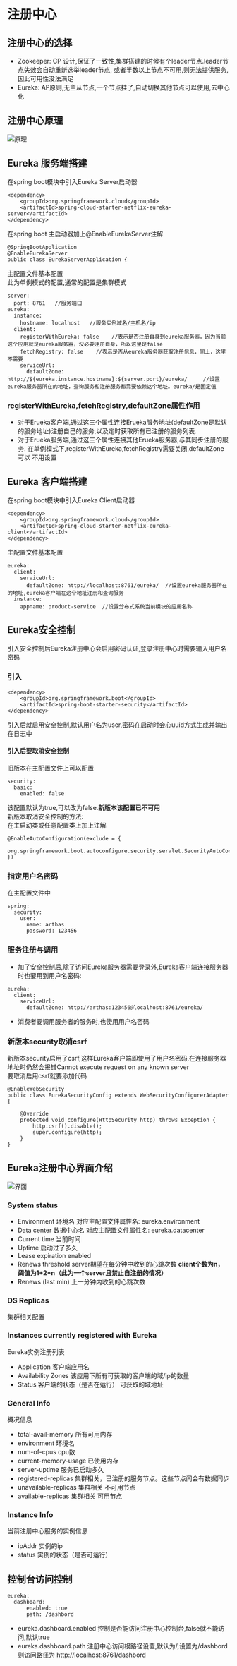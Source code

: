# 注册中心
## 注册中心的选择
* Zookeeper: CP 设计,保证了一致性,集群搭建的时候有个leader节点.leader节点失效会自动重新选举leader节点,
或者半数以上节点不可用,则无法提供服务,因此可用性没法满足
* Eureka: AP原则,无主从节点,一个节点挂了,自动切换其他节点可以使用,去中心化
## 注册中心原理
![原理](registry.png)
## Eureka 服务端搭建
在spring boot模块中引入Eureka Server启动器
```
<dependency>
    <groupId>org.springframework.cloud</groupId>
    <artifactId>spring-cloud-starter-netflix-eureka-server</artifactId>
</dependency>
```
在spring boot 主启动器加上@EnableEurekaServer注解
```
@SpringBootApplication
@EnableEurekaServer
public class EurekaServerApplication {
```
主配置文件基本配置  
此为单例模式的配置,通常的配置是集群模式  
```
server:
  port: 8761   //服务端口
eureka:
  instance:
    hostname: localhost   //服务实例域名/主机名/ip
  client:
    registerWithEureka: false    //表示是否注册自身到eureka服务器，因为当前这个应用就是eureka服务器，没必要注册自身，所以这里是false
    fetchRegistry: false    //表示是否从eureka服务器获取注册信息，同上，这里不需要
    serviceUrl:
      defaultZone: http://${eureka.instance.hostname}:${server.port}/eureka/     //设置eureka服务器所在的地址，查询服务和注册服务都需要依赖这个地址。eureka/是固定值
```
### registerWithEureka,fetchRegistry,defaultZone属性作用
* 对于Erueka客户端,通过这三个属性连接Erueka服务地址(defaultZone是默认的服务地址)注册自己的服务,以及定时获取所有已注册的服务列表.
* 对于Erueka服务端,通过这三个属性连接其他Erueka服务器,与其同步注册的服务. 在单例模式下,registerWithEureka,fetchRegistry需要关闭,defaultZone可以
不用设置
## Eureka 客户端搭建
在spring boot模块中引入Eureka Client启动器
```
<dependency>
    <groupId>org.springframework.cloud</groupId>
    <artifactId>spring-cloud-starter-netflix-eureka-client</artifactId>
</dependency>
```
主配置文件基本配置
```
eureka:
  client:
    serviceUrl:
      defaultZone: http://localhost:8761/eureka/  //设置eureka服务器所在的地址,eureka客户端在这个地址注册和查询服务
  instance:
    appname: product-service  //设置分布式系统当前模块的应用名称
```
## Eureka安全控制
引入安全控制后Eureka注册中心会启用密码认证,登录注册中心时需要输入用户名密码
### 引入
```
<dependency>
    <groupId>org.springframework.boot</groupId>
    <artifactId>spring-boot-starter-security</artifactId>
</dependency>
```
引入后就启用安全控制,默认用户名为user,密码在启动时会心uuid方式生成并输出在日志中
#### 引入后要取消安全控制
旧版本在主配置文件上可以配置
```
security:
  basic:
    enabled: false 
```
该配置默认为true,可以改为false.**新版本该配置已不可用**  
新版本取消安全控制的方法:   
在主启动类或任意配置类上加上注解  
```
@EnableAutoConfiguration(exclude = {
		org.springframework.boot.autoconfigure.security.servlet.SecurityAutoConfiguration.class
})
```
### 指定用户名密码
在主配置文件中
```
spring:
  security:
    user:
      name: arthas
      password: 123456
```
### 服务注册与调用
* 加了安全控制后,除了访问Eureka服务器需要登录外,Eureka客户端连接服务器时也要用到用户名密码:
```
eureka:
  client:
    serviceUrl:
      defaultZone: http://arthas:123456@localhost:8761/eureka/
```
* 消费者要调用服务者的服务时,也使用用户名密码
### 新版本security取消csrf
新版本security启用了csrf,这样Eureka客户端即使用了用户名密码,在连接服务器地址时仍然会报错Cannot execute request on any known server  
要取消启用csrf就要添加代码
```
@EnableWebSecurity
public class EurekaSecurityConfig extends WebSecurityConfigurerAdapter {

    @Override
    protected void configure(HttpSecurity http) throws Exception {
        http.csrf().disable();
        super.configure(http);
    }
}
```
## Eureka注册中心界面介绍
![界面](dashbord.png)
### System status
* Environment 环境名  对应主配置文件属性名: eureka.environment
* Data center 数据中心名  对应主配置文件属性名: eureka.datacenter
* Current time 当前时间
* Uptime 启动过了多久
* Lease expiration enabled
* Renews threshold server期望在每分钟中收到的心跳次数 **client个数为n，阈值为1+2*n（此为一个server且禁止自注册的情况）**
* Renews (last min) 上一分钟内收到的心跳次数
### DS Replicas
集群相关配置
### Instances currently registered with Eureka
Eureka实例注册列表
* Application 客户端应用名
* Availability Zones 该应用下所有可获取的客户端的域/ip的数量
* Status 客户端的状态（是否在运行） 可获取的域地址
### General Info
概况信息
* total-avail-memory 所有可用内存
* environment 环境名
* num-of-cpus cpu数
* current-memory-usage  已使用内存
* server-uptime  服务已启动多久
* registered-replicas 集群相关，已注册的服务节点。这些节点间会有数据同步
* unavailable-replicas  集群相关 不可用节点
* available-replicas  集群相关 可用节点
### Instance Info
当前注册中心服务的实例信息
* ipAddr 实例的ip
* status 实例的状态（是否可运行）
## 控制台访问控制
```
eureka:
  dashboard:
      enabled: true
      path: /dashbord
```
* eureka.dashboard.enabled 控制是否能访问注册中心控制台,false就不能访问,默认true
* eureka.dashboard.path 注册中心访问根路径设置,默认为/,设置为/dashbord 则访问路径为 http://localhost:8761/dashbord
